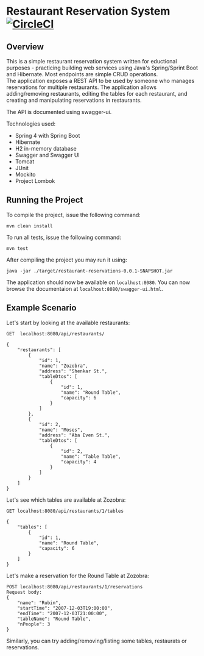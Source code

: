# Restaurant Reservation System [![CircleCI](https://circleci.com/gh/MatanRubin/restaurant-reservations/tree/master.svg?style=svg)](https://circleci.com/gh/MatanRubin/restaurant-reservations/tree/master)

## Overview
This is a simple restaurant reservation system written for eductional purposes - 
practicing building web services using Java's Spring/Sprint Boot and Hibernate. 
Most endpoints are simple CRUD operations.  
The application exposes a REST API to be used by someone who manages reservations
for multiple restaurants. The application allows adding/removing restaurants, 
editing the tables for each restaurant, and creating and manipulating reservations
in restaurants.

The API is documented using swagger-ui.

Technologies used:

* Spring 4 with Spring Boot
* Hibernate
* H2 in-memory database
* Swagger and Swagger UI
* Tomcat
* JUnit
* Mockito
* Project Lombok


## Running the Project
To compile the project, issue the following command: 

```
mvn clean install
```

To run all tests, issue the following command: 

```
mvn test
```

After compiling the project you may run it using:

```
java -jar ./target/restaurant-reservations-0.0.1-SNAPSHOT.jar
```

The application should now be available on `localhost:8080`.
You can now browse the documentaion at `localhost:8080/swagger-ui.html`.

## Example Scenario
Let's start by looking at the available restaurants:

```
GET  localhost:8080/api/restaurants/

{
    "restaurants": [
        {
            "id": 1,
            "name": "Zozobra",
            "address": "Shenkar St.",
            "tableDtos": [
                {
                    "id": 1,
                    "name": "Round Table",
                    "capacity": 6
                }
            ]
        },
        {
            "id": 2,
            "name": "Moses",
            "address": "Aba Even St.",
            "tableDtos": [
                {
                    "id": 2,
                    "name": "Table Table",
                    "capacity": 4
                }
            ]
        }
    ]
}
```

Let's see which tables are available at Zozobra:

```
GET localhost:8080/api/restaurants/1/tables

{
    "tables": [
        {
            "id": 1,
            "name": "Round Table",
            "capacity": 6
        }
    ]
}
``` 

Let's make a reservation for the Round Table at Zozobra:

```
POST localhost:8080/api/restaurants/1/reservations
Request body:
{
	"name": "Rubin",
	"startTime": "2007-12-03T19:00:00",
	"endTime": "2007-12-03T21:00:00",
	"tableName": "Round Table",
	"nPeople": 3
}
```

Similarly, you can try adding/removing/listing some tables, restaurats or reservations.
